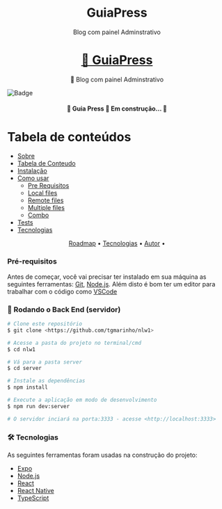<!-- # GuiaPress -->
<h1 align="center">GuiaPress</h1>   



<!-- ## Descrição do Projeto -->
<p align="center"> Blog com painel Adminstrativo</p>

<h1 align="center">
    <a href="#">🔗 GuiaPress</a>
</h1>
<p align="center">🚀 Blog com painel Adminstrativo</p>


![Badge](https://img.shields.io/badge/Blog-Guiapress-%237159c1?style=for-the-badge&logo=ghost)

<h4 align="center"> 
	🚧  Guia Press 🚀 Em construção...  🚧
</h4>

Tabela de conteúdos
=================
<!--ts-->
   * [Sobre](#Sobre)
   * [Tabela de Conteudo](#tabela-de-conteudo)
   * [Instalação](#instalacao)
   * [Como usar](#como-usar)
      * [Pre Requisitos](#pre-requisitos)
      * [Local files](#local-files)
      * [Remote files](#remote-files)
      * [Multiple files](#multiple-files)
      * [Combo](#combo)
   * [Tests](#testes)
   * [Tecnologias](#tecnologias)
<!--te-->




<p align="center">
 <a href="#roadmap">Roadmap</a> • 
 <a href="#tecnologias">Tecnologias</a> • 
  <a href="https://github.com/jpablolima">Autor</a> • 
</p>




### Pré-requisitos

Antes de começar, você vai precisar ter instalado em sua máquina as seguintes ferramentas:
[Git](https://git-scm.com), [Node.js](https://nodejs.org/en/). 
Além disto é bom ter um editor para trabalhar com o código como [VSCode](https://code.visualstudio.com/)

### 🎲 Rodando o Back End (servidor)

```bash
# Clone este repositório
$ git clone <https://github.com/tgmarinho/nlw1>

# Acesse a pasta do projeto no terminal/cmd
$ cd nlw1

# Vá para a pasta server
$ cd server

# Instale as dependências
$ npm install

# Execute a aplicação em modo de desenvolvimento
$ npm run dev:server

# O servidor inciará na porta:3333 - acesse <http://localhost:3333>
```


### 🛠 Tecnologias

As seguintes ferramentas foram usadas na construção do projeto:

- [Expo](https://expo.io/)
- [Node.js](https://nodejs.org/en/)
- [React](https://pt-br.reactjs.org/)
- [React Native](https://reactnative.dev/)
- [TypeScript](https://www.typescriptlang.org/)